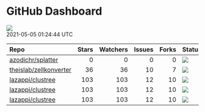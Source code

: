 GitHub Dashboard
================

![](https://github.com/lazappi/gh-dashboard/workflows/Render%20Status/badge.svg)  
2021-05-05 01:24:44 UTC

| Repo                                                                | Stars | Watchers | Issues | Forks | Status                                                                                                                                                  | Commit                                                                                                                                                    |
| :------------------------------------------------------------------ | ----: | -------: | -----: | ----: | :------------------------------------------------------------------------------------------------------------------------------------------------------ | :-------------------------------------------------------------------------------------------------------------------------------------------------------- |
| [azodichr/splatter](https://github.com/azodichr/splatter)           |     0 |        0 |      0 |     0 | [![](https://github.com/Oshlack/splatter/workflows/R-CMD-check-bioc/badge.svg)](https://github.com/Oshlack/splatter/actions/runs/809240596)             | <a href="https://github.com/azodichr/splatter/commit/3e111130a69f9aefe565c733fa9f4a5d08a932e1" title="fix issue with examples taking too long">3e1111</a> |
| [theislab/zellkonverter](https://github.com/theislab/zellkonverter) |    36 |       36 |     10 |     7 | [![](https://github.com/theislab/zellkonverter/workflows/R-CMD-check-bioc/badge.svg)](https://github.com/theislab/zellkonverter/actions/runs/807371860) | <a href="https://github.com/theislab/zellkonverter/commit/8a660bd17cf95892c11997ae8cb9f40586b05d34" title="Bump version">8a660b</a>                       |
| [lazappi/clustree](https://github.com/lazappi/clustree)             |   103 |      103 |     12 |    10 | [![](https://github.com/lazappi/clustree/workflows/R-CMD-check/badge.svg)](https://github.com/lazappi/clustree/actions/runs/450958999)                  | <a href="https://github.com/lazappi/clustree/commit/df3f57713c44cf2254aa64f889c4b376cd01e7df" title="Update CI (#68)">df3f57</a>                          |
| [lazappi/clustree](https://github.com/lazappi/clustree)             |   103 |      103 |     12 |    10 | [![](https://github.com/lazappi/clustree/workflows/pkgdown/badge.svg)](https://github.com/lazappi/clustree/actions/runs/450887969)                      | <a href="https://github.com/lazappi/clustree/commit/887e1d05ecf7dcf22b3beea3b513b8ed287cf47e" title="Run test coverage GHA on ci branch">887e1d</a>       |
| [lazappi/clustree](https://github.com/lazappi/clustree)             |   103 |      103 |     12 |    10 | [![](https://github.com/lazappi/clustree/workflows/test-coverage/badge.svg)](https://github.com/lazappi/clustree/actions/runs/450959002)                | <a href="https://github.com/lazappi/clustree/commit/df3f57713c44cf2254aa64f889c4b376cd01e7df" title="Update CI (#68)">df3f57</a>                          |
